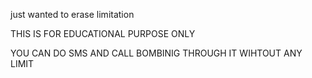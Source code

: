 
just wanted to erase  limitation

THIS IS FOR EDUCATIONAL PURPOSE ONLY


YOU CAN DO SMS AND CALL BOMBINIG THROUGH IT WIHTOUT ANY LIMIT

